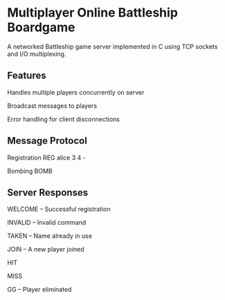 # Multiplayer Online Battleship Boardgame 

  A networked Battleship game server implemented in C using TCP sockets and I/O multiplexing.

## Features

Handles multiple players concurrently on server 

Broadcast messages to players

Error handling for client disconnections

## Message Protocol
Registration
REG alice 3 4 -

Bombing
BOMB <x> <y>

## Server Responses

WELCOME – Successful registration

INVALID – Invalid command

TAKEN – Name already in use

JOIN <name> – A new player joined

HIT <attacker> <x> <y> <victim>

MISS <attacker> <x> <y>

GG <player> – Player eliminated
